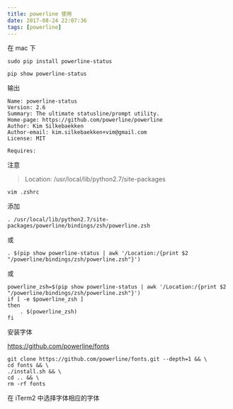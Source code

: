 ```yaml
---
title: powerline 使用
date: 2017-08-24 22:07:36
tags: [powerline]
---
```


在 mac 下

```
sudo pip install powerline-status
```

<!--more-->

`pip show powerline-status`

输出

```
Name: powerline-status
Version: 2.6
Summary: The ultimate statusline/prompt utility.
Home-page: https://github.com/powerline/powerline
Author: Kim Silkebaekken
Author-email: kim.silkebaekken+vim@gmail.com
License: MIT

Requires:
```

注意

> Location: /usr/local/lib/python2.7/site-packages

`vim .zshrc`

添加

`. /usr/local/lib/python2.7/site-packages/powerline/bindings/zsh/powerline.zsh`

或

`. $(pip show powerline-status | awk '/Location:/{print $2 "/powerline/bindings/zsh/powerline.zsh"}')`

或

```
powerline_zsh=$(pip show powerline-status | awk '/Location:/{print $2 "/powerline/bindings/zsh/powerline.zsh"}')
if [ -e $powerline_zsh ]
then
    . $(powerline_zsh)
fi
```

安装字体

<https://github.com/powerline/fonts>

```
git clone https://github.com/powerline/fonts.git --depth=1 && \
cd fonts && \
./install.sh && \
cd .. && \
rm -rf fonts
```

在 iTerm2 中选择字体相应的字体





